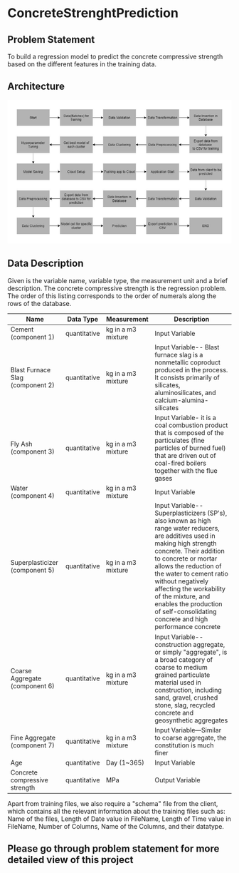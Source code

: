 # ConcreteStrenghtPrediction 

## Problem Statement
To build a regression model to predict the concrete compressive strength based on the different features in the training data. 

## Architecture

![](architecuture.jpg)

## Data Description
Given is the variable name, variable type, the measurement unit and a brief description. 
The concrete compressive strength is the regression problem. The order of this listing 
corresponds to the order of numerals along the rows of the database. 


| Name | Data Type | Measurement | Description |
| ------------- | ------------- | ------------- | ------------- |
|Cement (component 1)|	quantitative |	kg in a m3 mixture |	Input Variable  | 
| Blast Furnace Slag (component 2) |	quantitative |	kg in a m3 mixture	| Input Variable-- Blast furnace slag is a nonmetallic coproduct produced in the process. It consists primarily of silicates, aluminosilicates, and calcium-alumina-silicates  |
| Fly Ash (component 3) |	quantitative |	kg in a m3 mixture|Input Variable- it is a coal combustion product that is composed of the particulates (fine particles of burned fuel) that are driven out of coal-fired boilers together with the flue gases|
|Water (component 4)|quantitative	| kg in a m3 mixture	|Input Variable |
|Superplasticizer (component 5)	| quantitative	|kg in a m3 mixture	| Input Variable--Superplasticizers (SP's), also known as high range water reducers, are additives used in making high strength concrete. Their addition to concrete or mortar allows the reduction of the water to cement ratio without negatively affecting the workability of the mixture, and enables the production of self-consolidating concrete and high performance concrete|
|Coarse Aggregate (component 6) |	quantitative	| kg in a m3 mixture	|Input Variable-- construction aggregate, or simply "aggregate", is a broad category of coarse to medium grained particulate material used in construction, including sand, gravel, crushed stone, slag, recycled concrete and geosynthetic aggregates|
|Fine Aggregate (component 7)	|quantitative	|kg in a m3 mixture	|Input Variable—Similar to coarse aggregate, the constitution is much finer|
|Age	| quantitative	| Day (1~365)	| Input Variable |
|Concrete compressive strength	|quantitative|MPa	|Output Variable|

Apart from training files, we also require a "schema" file from the client, which contains all the relevant information about the training files such as: Name of the files, Length of Date value in FileName, Length of Time value in FileName, Number of Columns, Name of the Columns, and their datatype.


## Please go through problem statement for more detailed view of this project
